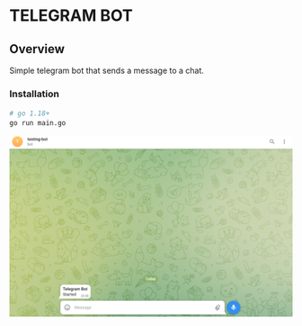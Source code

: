 # TELEGRAM BOT

## Overview

Simple telegram bot that sends a message to a chat.

### Installation

```sh
# go 1.18+
go run main.go
```

![alt text](images/chat.png)
